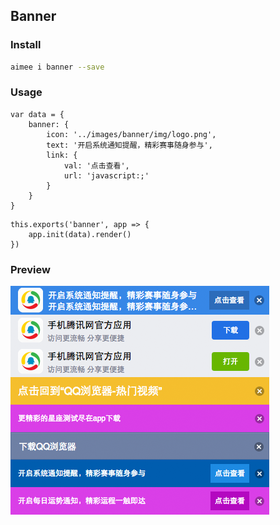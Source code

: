 Banner
---

### Install
```sh
aimee i banner --save
```

### Usage
```
var data = {
    banner: {
        icon: '../images/banner/img/logo.png',
        text: '开启系统通知提醒，精彩赛事随身参与',
        link: {
            val: '点击查看',
            url: 'javascript:;'
        }
    }
}
```
```
this.exports('banner', app => {
    app.init(data).render()
})
```

### Preview
<img class="shadow" src="resource/preview.png" />
